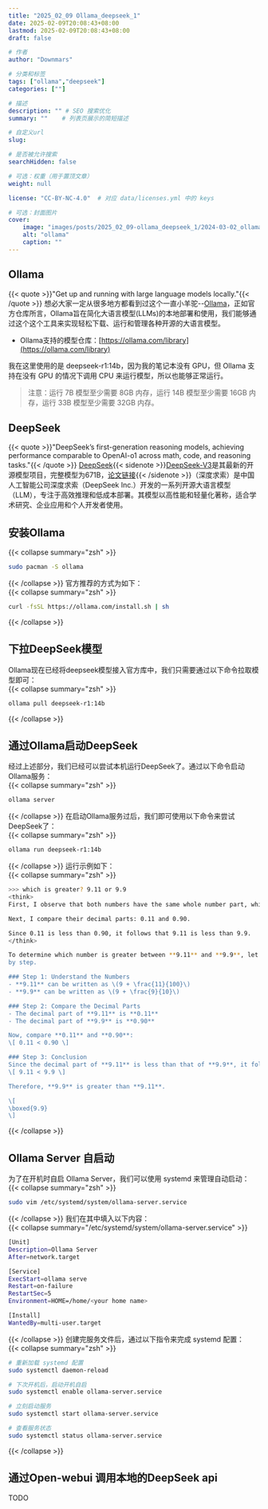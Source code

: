 ```yaml
---
title: "2025_02_09 Ollama_deepseek_1"
date: 2025-02-09T20:08:43+08:00
lastmod: 2025-02-09T20:08:43+08:00
draft: false

# 作者
author: "Downmars"

# 分类和标签
tags: ["ollama","deepseek"]
categories: [""]

# 描述
description: "" # SEO 搜索优化
summary: ""    # 列表页展示的简短描述

# 自定义url
slug:

# 是否被允许搜索
searchHidden: false

# 可选：权重（用于置顶文章）
weight: null

license: "CC-BY-NC-4.0"  # 对应 data/licenses.yml 中的 keys

# 可选：封面图片
cover:
    image: "images/posts/2025_02_09-ollama_deepseek_1/2024-03-02_ollama.webp"
    alt: "ollama"
    caption: ""
---
```


## Ollama  
{{< quote >}}"Get up and running with large language models locally."{{< /quote >}}
想必大家一定从很多地方都看到过这个一直小羊驼--[Ollama](https://github.com/ollama/ollama)，正如官方仓库所言，Ollama旨在简化大语言模型(LLMs)的本地部署和使用，我们能够通过这个这个工具来实现轻松下载、运行和管理各种开源的大语言模型。  
- Ollama支持的模型仓库：[https://ollama.com/library](https://ollama.com/library)  

我在这里使用的是 deepseek-r1:14b，因为我的笔记本没有 GPU，但 Ollama 支持在没有 GPU 的情况下调用 CPU 来运行模型，所以也能够正常运行。  
> 注意：运行 7B 模型至少需要 8GB 内存，运行 14B 模型至少需要 16GB 内存，运行 33B 模型至少需要 32GB 内存。  

## DeepSeek  
{{< quote >}}"DeepSeek’s first-generation reasoning models, achieving performance comparable to OpenAI-o1 across math, code, and reasoning tasks."{{< /quote >}}
[DeepSeek](https://www.deepseek.com/){{< sidenote >}}[DeepSeek-V3](https://github.com/deepseek-ai/DeepSeek-V3)是其最新的开源模型项目，完整模型为671B，[论文链接](https://github.com/deepseek-ai/DeepSeek-V3/blob/main/DeepSeek_V3.pdf){{< /sidenote >}}（深度求索）是中国人工智能公司深度求索（DeepSeek Inc.）开发的一系列开源大语言模型（LLM），专注于高效推理和低成本部署。其模型以高性能和轻量化著称，适合学术研究、企业应用和个人开发者使用。  

## 安装Ollama  
{{< collapse summary="zsh" >}}  
```bash  
sudo pacman -S ollama  
```
{{< /collapse >}}
官方推荐的方式为如下：  
{{< collapse summary="zsh" >}}  
```bash  
curl -fsSL https://ollama.com/install.sh | sh  
```
{{< /collapse >}}

## 下拉DeepSeek模型  
Ollama现在已经将deepseek模型接入官方库中，我们只需要通过以下命令拉取模型即可：  
{{< collapse summary="zsh" >}}  
```bash  
ollama pull deepseek-r1:14b
```
{{< /collapse >}}

## 通过Ollama启动DeepSeek  
经过上述部分，我们已经可以尝试本机运行DeepSeek了。通过以下命令启动Ollama服务：  
{{< collapse summary="zsh" >}}  
```bash  
ollama server  
```
{{< /collapse >}}
在启动Ollama服务过后，我们即可使用以下命令来尝试DeepSeek了：  
{{< collapse summary="zsh" >}}  
```bash  
ollama run deepseek-r1:14b
```
{{< /collapse >}}
运行示例如下：  
{{< collapse summary="zsh" >}}  
```bash  
>>> which is greater? 9.11 or 9.9
<think>
First, I observe that both numbers have the same whole number part, which is 9.

Next, I compare their decimal parts: 0.11 and 0.90.

Since 0.11 is less than 0.90, it follows that 9.11 is less than 9.9.
</think>

To determine which number is greater between **9.11** and **9.9**, let's compare them step 
by step.

### Step 1: Understand the Numbers
- **9.11** can be written as \(9 + \frac{11}{100}\)
- **9.9** can be written as \(9 + \frac{9}{10}\)

### Step 2: Compare the Decimal Parts
- The decimal part of **9.11** is **0.11**
- The decimal part of **9.9** is **0.90**

Now, compare **0.11** and **0.90**:
\[ 0.11 < 0.90 \]

### Step 3: Conclusion
Since the decimal part of **9.11** is less than that of **9.9**, it follows that:
\[ 9.11 < 9.9 \]

Therefore, **9.9** is greater than **9.11**.

\[
\boxed{9.9}
\]
```
{{< /collapse >}}

## Ollama Server 自启动  
为了在开机时自启 Ollama Server，我们可以使用 systemd 来管理自动启动：  
{{< collapse summary="zsh" >}}  
```bash  
sudo vim /etc/systemd/system/ollama-server.service
```
{{< /collapse >}}
我们在其中填入以下内容：  
{{< collapse summary="/etc/systemd/system/ollama-server.service" >}}  
```bash  
[Unit]
Description=Ollama Server
After=network.target

[Service]
ExecStart=ollama serve
Restart=on-failure
RestartSec=5
Environment=HOME=/home/<your home name>

[Install]
WantedBy=multi-user.target
```
{{< /collapse >}}
 创建完服务文件后，通过以下指令来完成 systemd 配置：  
{{< collapse summary="zsh" >}}  
```bash  
# 重新加载 systemd 配置
sudo systemctl daemon-reload

# 下次开机后，启动开机自启
sudo systemctl enable ollama-server.service

# 立刻启动服务
sudo systemctl start ollama-server.service

# 查看服务状态
sudo systemctl status ollama-server.service
```
{{< /collapse >}}

## 通过Open-webui 调用本地的DeepSeek api  
TODO





